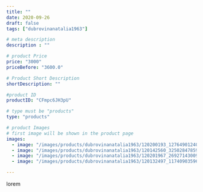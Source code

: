 ```yaml
---
title: ""
date: 2020-09-26
draft: false
tags: ["dubrovinanatalia1963"]

# meta description
description : ""

# product Price
price: "3000"
priceBefore: "3600.0"

# Product Short Description
shortDescription: ""

#product ID
productID: "CFmpc6JH3pU"

# type must be "products"
type: "products"

# product Images
# first image will be shown in the product page
images:
  - image: "/images/products/dubrovinanatalia1963/120200193_127649012401975_4548327314002413570_n.jpg"
  - image: "/images/products/dubrovinanatalia1963/120142560_325028478596892_1989206693825962866_n.jpg"
  - image: "/images/products/dubrovinanatalia1963/120201967_2692714300996560_3609516145067963867_n.jpg"
  - image: "/images/products/dubrovinanatalia1963/120132497_1174090359641834_599508888462816001_n.jpg"

---
```

lorem
